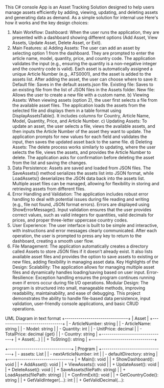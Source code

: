 This C# console App is an Asset Tracking Solution designed to help users manage assets efficiently by adding, viewing, updating, and deleting assets and generating data as demand. As a simple solution for internal use  Here's how it works and the key design choices:
1. Main Workflow:
Dashboard: When the user runs the application, they are presented with a dashboard showing different options (Add Asset, View Assets, Update Asset, Delete Asset, or Exit).
2. Main Features:
a) Adding Assets:
The user can add an asset by selecting option 1 from the dashboard.
They are prompted to enter the article name, model, quantity, price, and country code.
The application validates the input (e.g., ensuring the quantity is a non-negative integer and the country code is valid).
Each asset is automatically assigned a unique Article Number (e.g., ATS0001), and the asset is added to the assets list.
After adding the asset, the user can choose where to save it:
Default file: Saves in the default assets.json file.
Existing file: Saves to an existing file from the list of JSON files in the Assets folder.
New file: Allows the user to create a new file with a custom name.
b) Viewing Assets:
When viewing assets (option 2), the user first selects a file from the available asset files.
The application loads the assets from the selected file and displays them in a table format using DisplayAssetsTable(). It includes columns for Country, Article Name, Model, Quantity, Price, and Article Number.
c) Updating Assets:
To update an asset, the user selects a file, views the available assets, and then inputs the Article Number of the asset they want to update.
The application prompts for new values for each field and validates the input, then saves the updated asset back to the same file.
d) Deleting Assets:
The delete process works similarly to updating, where the user selects the file, views the assets, and provides the Article Number to delete.
The application asks for confirmation before deleting the asset from the list and saving the changes.
3. Data Persistence:
Assets are saved and loaded from JSON files. The SaveAssets() method serializes the assets list into JSON format, while LoadAssets() deserializes the JSON data back into the assets list.
Multiple asset files can be managed, allowing for flexibility in storing and retrieving assets from different files.
4. Error Handling and Validation:
The application includes robust error handling to deal with potential issues during file reading and writing (e.g., file not found, JSON format errors). Errors are displayed using ShowErrorMessage().
Input validation ensures that the user provides correct values, such as valid integers for quantities, valid decimals for prices, and proper three-letter uppercase country codes.
5. User Experience:
The user interface is built to be simple and interactive, with instructions and error messages clearly communicated.
After each operation, the user is prompted to press any key to return to the dashboard, creating a smooth user flow.
6. File Management:
The application automatically creates a directory called Assets to store JSON files if it doesn’t already exist.
It also lists available asset files and provides the option to save assets to existing or new files, adding flexibility in managing asset data.
Key Highlights of the Design:
Scalability: The application allows for managing multiple asset files and dynamically handles loading/saving based on user input.
Error-Resilience: Exception handling ensures the program continues running even if errors occur during file I/O operations.
Modular Design: The program is structured into small, manageable methods, improving readability, maintainability, and ease of debugging.
This project demonstrates the ability to handle file-based data persistence, input validation, user-friendly console applications, and basic CRUD operations.



UML Diagram in text format
+--------------------------------+
|           Asset                |
+--------------------------------+
| - ArticleNumber: string        |
| - ArticleName: string          |
| - Model: string                |
| - Quantity: int                |
| - UnitPrice: decimal           |
| - TotalPrice: decimal {get}    |
| - Country: string              |
+--------------------------------+
| + Asset(...)                   |
| + ToString(): string           |
+--------------------------------+

+--------------------------------+
|           Program              |
+--------------------------------+
| - assets: List<Asset>          |
| - nextArticleNumber: int       |
| - defaultDirectory: string     |
+--------------------------------+
| + Main(): void                 |
| + ShowDashboard(): void        |
| + AddAsset(): void             |
| + ViewAssets(): void           |
| + UpdateAsset(): void          |
| + DeleteAsset(): void          |
| + SaveAssets(filePath: string) |
| + LoadAssets(filePath: string) |
| + ConfirmExit(): void          |
| + GetCountryCode(): string     |
| + GetValidInteger(...): int    |
| + GetValidDecimal(...):

